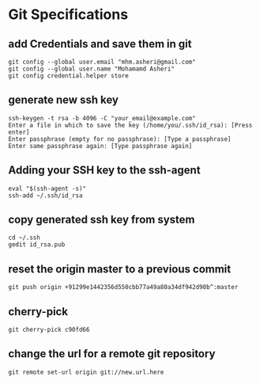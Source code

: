 # Git Specifications

## add Credentials and save them in git 
```
git config --global user.email "mhm.asheri@gmail.com"
git config --global user.name "Mohamamd Asheri"
git config credential.helper store
```
## generate new ssh key
```
ssh-keygen -t rsa -b 4096 -C "your_email@example.com"
Enter a file in which to save the key (/home/you/.ssh/id_rsa): [Press enter]
Enter passphrase (empty for no passphrase): [Type a passphrase]
Enter same passphrase again: [Type passphrase again]
```
## Adding your SSH key to the ssh-agent
```
eval "$(ssh-agent -s)"
ssh-add ~/.ssh/id_rsa
```
## copy generated ssh key from system
```
cd ~/.ssh
gedit id_rsa.pub
```

## reset the origin master to a previous commit
```
git push origin +91299e1442356d550cbb77a49a80a34df942d90b^:master
```

## cherry-pick
```
git cherry-pick c90fd66
```
## change the url for a remote git repository
```
git remote set-url origin git://new.url.here
```
